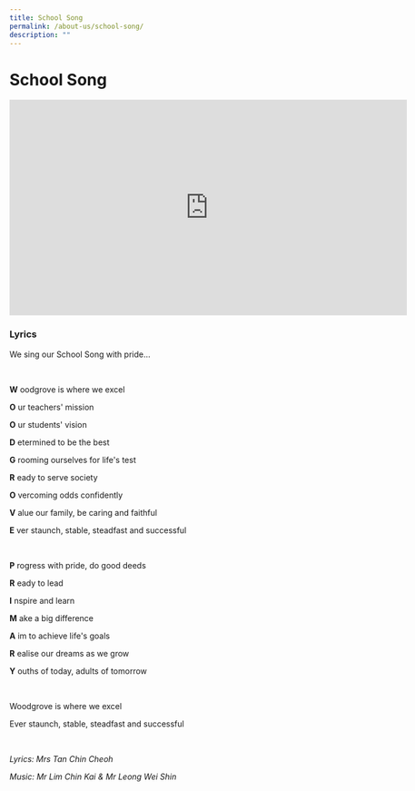 ```yaml
---
title: School Song
permalink: /about-us/school-song/
description: ""
---
```

# **School Song**

<iframe width="700" height="380" src="https://www.youtube.com/embed/6S-7ACLsxYM" title="YouTube video player" frameborder="0" allow="accelerometer; autoplay; clipboard-write; encrypted-media; gyroscope; picture-in-picture" allowfullscreen=""></iframe>

### Lyrics

We sing our School Song with pride…  

<br>

**W**&nbsp;oodgrove is where we excel

**O**&nbsp;ur teachers' mission

**O**&nbsp;ur students' vision

**D**&nbsp;etermined to be the best

**G**&nbsp;rooming ourselves for life's test

**R**&nbsp;eady to serve society

**O**&nbsp;vercoming odds confidently

**V**&nbsp;alue our family, be caring and faithful

**E**&nbsp;ver staunch, stable, steadfast and successful

<br>

**P**&nbsp;rogress with pride, do good deeds

**R**&nbsp;eady to lead

**I**&nbsp;nspire and learn

**M**&nbsp;ake a big difference

**A**&nbsp;im to achieve life's goals

**R**&nbsp;ealise our dreams as we grow

**Y**&nbsp;ouths of today, adults of tomorrow

<br> 

Woodgrove is where we excel

Ever staunch, stable, steadfast and successful

<br>

_Lyrics: Mrs Tan Chin Cheoh_

_Music: Mr Lim Chin Kai &amp; Mr Leong Wei Shin_